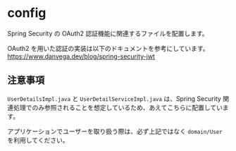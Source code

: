 # config

Spring Security の OAuth2 認証機能に関連するファイルを配置します。

OAuth2 を用いた認証の実装は以下のドキュメントを参考にしています。
https://www.danvega.dev/blog/spring-security-jwt

## 注意事項

`UserDetailsImpl.java` と `UserDetailServiceImpl.java` は、Spring Security 関連処理でのみ参照されることを想定しているため、あえてこちらに配置しています。

アプリケーションでユーザーを取り扱う際は、必ず上記ではなく `domain/User` を利用してください。
